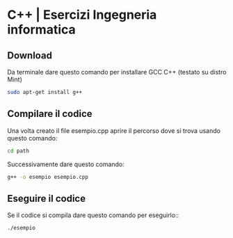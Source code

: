 # C++ | Esercizi Ingegneria informatica
## Download
Da terminale dare questo comando per installare GCC C++ (testato su distro Mint)

```bash
sudo apt-get install g++
```
## Compilare il codice
Una volta creato il file esempio.cpp aprire il percorso dove si trova usando questo comando:

```bash
cd path
```
Successivamente dare questo comando:

```bash
g++ -o esempio esempio.cpp
```
## Eseguire il codice
Se il codice si compila dare questo comando per eseguirlo::

```bash
./esempio
```
